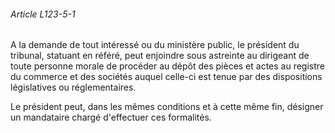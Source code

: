 ###### Article L123-5-1

A la demande de tout intéressé ou du ministère public, le président du tribunal, statuant en référé, peut enjoindre sous astreinte au dirigeant de toute personne morale de procéder au dépôt des pièces et actes au registre du commerce et des sociétés auquel celle-ci est tenue par des dispositions législatives ou réglementaires.

Le président peut, dans les mêmes conditions et à cette même fin, désigner un mandataire chargé d'effectuer ces formalités.

